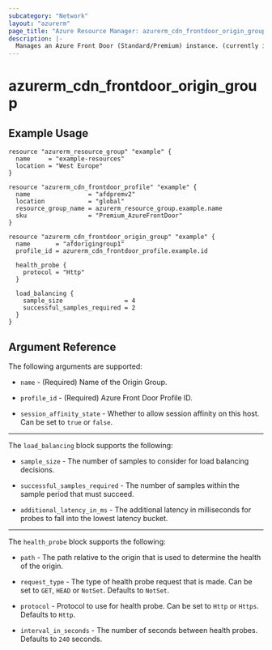 ```yaml
---
subcategory: "Network"
layout: "azurerm"
page_title: "Azure Resource Manager: azurerm_cdn_frontdoor_origin_group"
description: |-
  Manages an Azure Front Door (Standard/Premium) instance. (currently in public preview)
---
```


# azurerm_cdn_frontdoor_origin_group

## Example Usage

```hcl
resource "azurerm_resource_group" "example" {
  name     = "example-resources"
  location = "West Europe"
}

resource "azurerm_cdn_frontdoor_profile" "example" {
  name                = "afdpremv2"
  location            = "global"
  resource_group_name = azurerm_resource_group.example.name
  sku                 = "Premium_AzureFrontDoor"
}

resource "azurerm_cdn_frontdoor_origin_group" "example" {
  name       = "afdorigingroup1"
  profile_id = azurerm_cdn_frontdoor_profile.example.id

  health_probe {
    protocol = "Http"
  }

  load_balancing {
    sample_size                 = 4
    successful_samples_required = 2
  }
}
```

## Argument Reference

The following arguments are supported:

* `name` - (Required) Name of the Origin Group.

* `profile_id` - (Required) Azure Front Door Profile ID.

* `session_affinity_state` - Whether to allow session affinity on this host. Can be set to `true` or `false`.

---

The `load_balancing` block supports the following:

* `sample_size` - The number of samples to consider for load balancing decisions.

* `successful_samples_required` - The number of samples within the sample period that must succeed.

* `additional_latency_in_ms` - The additional latency in milliseconds for probes to fall into the lowest latency bucket.

---

The `health_probe` block supports the following:

* `path` - The path relative to the origin that is used to determine the health of the origin.

* `request_type` - The type of health probe request that is made. Can be set to `GET`, `HEAD` or `NotSet`. Defaults to `NotSet`.

* `protocol` - Protocol to use for health probe. Can be set to `Http` or `Https`. Defaults to `Http`.

* `interval_in_seconds` - The number of seconds between health probes. Defaults to `240` seconds.